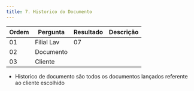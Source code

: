 ```yaml
---
title: 7. Historico do Documento
---
```



Ordem | Pergunta | Resultado | Descrição
----- | -------- | --------- | ---------
01    |Filial Lav           |07 |
02    |Documento            | |
03    |Cliente | |

* Historico de documento são todos os documentos lançados referente ao cliente escolhido
